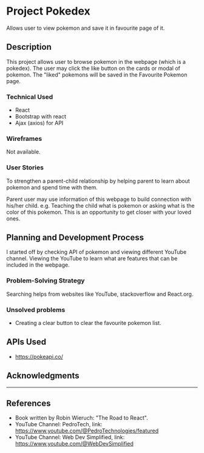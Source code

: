 # Project Pokedex

Allows user to view pokemon and save it in favourite page of it.

## Description

This project allows user to browse pokemon in the webpage (which is a pokedex). The user may click the like button on the cards or modal of pokemon. The "liked" pokemons will be saved in the Favourite Pokemon page.

### Technical Used

- React
- Bootstrap with react
- Ajax (axios) for API

### Wireframes

Not available.

### User Stories

To strengthen a parent-child relationship by helping parent to learn about pokemon and spend time with them.

Parent user may use information of this webpage to build connection with his/her child. e.g. Teaching the child what is pokemon or asking what is the color of this pokemon. This is an opportunity to get closer with your loved ones.

## Planning and Development Process

I started off by checking API of pokemon and viewing different YouTube channel. Viewing the YouTube to learn what are features that can be included in the webpage.

### Problem-Solving Strategy

Searching helps from websites like YouTube, stackoverflow and React.org.

### Unsolved problems

- Creating a clear button to clear the favourite pokemon list.

## APIs Used

- https://pokeapi.co/

## Acknowledgments

---

## References

- Book written by Robin Wieruch: "The Road to React".
- YouTube Channel: PedroTech, link: https://www.youtube.com/@PedroTechnologies/featured
- YouTube Channel: Web Dev Simplified, link: https://www.youtube.com/@WebDevSimplified
